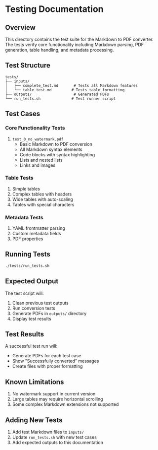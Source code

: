 # Testing Documentation

## Overview

This directory contains the test suite for the Markdown to PDF converter. The tests verify core functionality including Markdown parsing, PDF generation, table handling, and metadata processing.

## Test Structure

```
tests/
├── inputs/
│   ├── complete_test.md       # Tests all Markdown features
│   └── table_test.md         # Tests table formatting
├── outputs/                   # Generated PDFs
└── run_tests.sh              # Test runner script
```

## Test Cases

### Core Functionality Tests
1. `test_0_no_watermark.pdf`
   - Basic Markdown to PDF conversion
   - All Markdown syntax elements
   - Code blocks with syntax highlighting
   - Lists and nested lists
   - Links and images

### Table Tests
1. Simple tables
2. Complex tables with headers
3. Wide tables with auto-scaling
4. Tables with special characters

### Metadata Tests
1. YAML frontmatter parsing
2. Custom metadata fields
3. PDF properties

## Running Tests

```bash
./tests/run_tests.sh
```

## Expected Output

The test script will:
1. Clean previous test outputs
2. Run conversion tests
3. Generate PDFs in `outputs/` directory
4. Display test results

## Test Results

A successful test run will:
- Generate PDFs for each test case
- Show "Successfully converted" messages
- Create files with proper formatting

## Known Limitations

1. No watermark support in current version
2. Large tables may require horizontal scrolling
3. Some complex Markdown extensions not supported

## Adding New Tests

1. Add test Markdown files to `inputs/`
2. Update `run_tests.sh` with new test cases
3. Add expected outputs to this documentation
